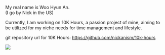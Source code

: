 My real name is Woo Hyun An.  
(I go by Nick in the US)  

Currently, I am working on 10K Hours, a passion project of mine, aiming to be utilized for my niche needs for time management and lifestyle.

git repository url for 10K Hours: https://github.com/nickanism/10k-hours

<img src="https://github-readme-stats.vercel.app/top-langs/?username=nickanism&theme=radical&count_private=true&hide=sass&layout=compact" /> 


